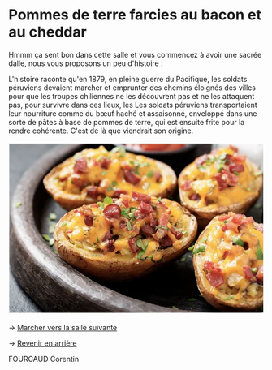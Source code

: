 # **Pommes de terre farcies au bacon et au cheddar**

Hmmm ça sent bon dans cette salle et vous commencez à avoir une sacrée dalle, nous vous proposons un peu d'histoire : 

L'histoire raconte qu'en 1879, en pleine guerre du Pacifique, les soldats péruviens devaient marcher et emprunter des chemins éloignés des villes pour que les troupes chiliennes ne les découvrent pas et ne les attaquent pas, pour survivre dans ces lieux, les Les soldats péruviens transportaient leur nourriture comme du bœuf haché et assaisonné, enveloppé dans une sorte de pâtes à base de pommes de terre, qui est ensuite frite pour la rendre cohérente. C'est de là que viendrait son origine.

![alt text](/images/Plat10.JPG)

-> [Marcher vers la salle suivante](https://github.com/cfourcaud/TP2_GRP3_Labyrinthe/blob/main/Salle9.md)

-> [Revenir en arrière](https://github.com/cfourcaud/TP2_GRP3_Labyrinthe/blob/main/Salle11.md)

FOURCAUD Corentin
